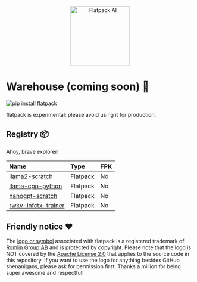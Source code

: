 <div align="center">
  <img src="https://romlin.com/wp-content/uploads/2023/05/flatpack_ai_logo.svg" width="160" height="160" alt="Flatpack AI">
</div>

# Warehouse (coming soon) 👀

[![pip install flatpack](https://img.shields.io/badge/pip%20install-flatpack-5865f2)](https://pypi.org/project/flatpack/)

flatpack is experimental; please avoid using it for production.

## Registry 📦

Ahoy, brave explorer!

| Name                                                                                                      | Type     | FPK |
|:----------------------------------------------------------------------------------------------------------|:---------|:----|
| [llama2-scratch](https://github.com/romlingroup/flatpack-ai/tree/main/warehouse/llama2-scratch)           | Flatpack | No  |
| [llama-cpp-python](https://github.com/romlingroup/flatpack-ai/tree/main/warehouse/llama-cpp-python)       | Flatpack | No  |
| [nanogpt-scratch](https://github.com/romlingroup/flatpack-ai/tree/main/warehouse/nanogpt-scratch)         | Flatpack | No  |
| [rwkv-infctx-trainer](https://github.com/romlingroup/flatpack-ai/tree/main/warehouse/rwkv-infctx-trainer) | Flatpack | No  |

## Friendly notice ❤️

The [logo or symbol](https://romlin.com/wp-content/uploads/2023/05/flatpack_ai_logo.svg) associated with flatpack is a registered trademark of [Romlin Group AB](https://romlin.com) and is protected by copyright. Please note that the logo is NOT covered by the [Apache License 2.0](https://www.apache.org/licenses/LICENSE-2.0) that applies to the source code in this repository. If you want to use the logo for anything besides GitHub shenanigans, please ask for permission first. Thanks a million for being super awesome and respectful!
